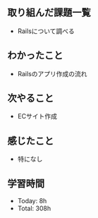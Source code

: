 ## 取り組んだ課題一覧
- Railsについて調べる
## わかったこと
- Railsのアプリ作成の流れ
## 次やること
- ECサイト作成
## 感じたこと
- 特になし
## 学習時間
- Today: 8h
- Total: 308h